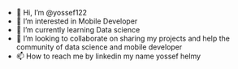 - 👋 Hi, I’m @yossef122
- 👀 I’m interested in Mobile Developer 
- 🌱 I’m currently learning Data science
- 💞️ I’m looking to collaborate on sharing my projects and help the community of data science and mobile developer
- 📫 How to reach me by linkedin my name yossef helmy

<!---
yossef122/yossef122 is a ✨ special ✨ repository because its `README.md` (this file) appears on your GitHub profile.
You can click the Preview link to take a look at your changes.
--->
